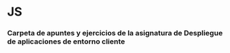 # JS

### Carpeta de apuntes y ejercicios de la asignatura de Despliegue de aplicaciones de entorno cliente
